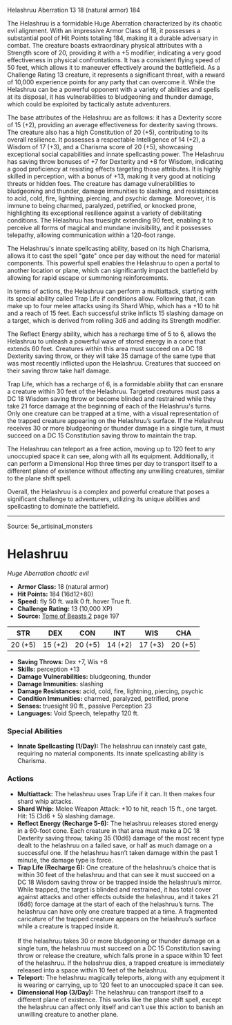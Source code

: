 <MonsterName/>Helashruu</MonsterName>
<CreatureType/>Aberration</CreatureType>
<CR/>13</CR>
<AC/>18 (natural armor)</AC>
<HP/>184</HP>
<summary>The Helashruu is a formidable Huge Aberration characterized by its chaotic evil alignment. With an impressive Armor Class of 18, it possesses a substantial pool of Hit Points totaling 184, making it a durable adversary in combat. The creature boasts extraordinary physical attributes with a Strength score of 20, providing it with a +5 modifier, indicating a very good effectiveness in physical confrontations. It has a consistent flying speed of 50 feet, which allows it to maneuver effectively around the battlefield. As a Challenge Rating 13 creature, it represents a significant threat, with a reward of 10,000 experience points for any party that can overcome it. While the Helashruu can be a powerful opponent with a variety of abilities and spells at its disposal, it has vulnerabilities to bludgeoning and thunder damage, which could be exploited by tactically astute adventurers.</summary>

<detail>

The base attributes of the Helashruu are as follows: it has a Dexterity score of 15 (+2), providing an average effectiveness for dexterity saving throws. The creature also has a high Constitution of 20 (+5), contributing to its overall resilience. It possesses a respectable Intelligence of 14 (+2), a Wisdom of 17 (+3), and a Charisma score of 20 (+5), showcasing exceptional social capabilities and innate spellcasting power. The Helashruu has saving throw bonuses of +7 for Dexterity and +8 for Wisdom, indicating a good proficiency at resisting effects targeting those attributes. It is highly skilled in perception, with a bonus of +13, making it very good at noticing threats or hidden foes. The creature has damage vulnerabilities to bludgeoning and thunder, damage immunities to slashing, and resistances to acid, cold, fire, lightning, piercing, and psychic damage. Moreover, it is immune to being charmed, paralyzed, petrified, or knocked prone, highlighting its exceptional resilience against a variety of debilitating conditions. The Helashruu has truesight extending 90 feet, enabling it to perceive all forms of magical and mundane invisibility, and it possesses telepathy, allowing communication within a 120-foot range.

The Helashruu's innate spellcasting ability, based on its high Charisma, allows it to cast the spell "gate" once per day without the need for material components. This powerful spell enables the Helashruu to open a portal to another location or plane, which can significantly impact the battlefield by allowing for rapid escape or summoning reinforcements.

In terms of actions, the Helashruu can perform a multiattack, starting with its special ability called Trap Life if conditions allow. Following that, it can make up to four melee attacks using its Shard Whip, which has a +10 to hit and a reach of 15 feet. Each successful strike inflicts 15 slashing damage on a target, which is derived from rolling 3d6 and adding its Strength modifier.

The Reflect Energy ability, which has a recharge time of 5 to 6, allows the Helashruu to unleash a powerful wave of stored energy in a cone that extends 60 feet. Creatures within this area must succeed on a DC 18 Dexterity saving throw, or they will take 35 damage of the same type that was most recently inflicted upon the Helashruu. Creatures that succeed on their saving throw take half damage.

Trap Life, which has a recharge of 6, is a formidable ability that can ensnare a creature within 30 feet of the Helashruu. Targeted creatures must pass a DC 18 Wisdom saving throw or become blinded and restrained while they take 21 force damage at the beginning of each of the Helashruu's turns. Only one creature can be trapped at a time, with a visual representation of the trapped creature appearing on the Helashruu’s surface. If the Helashruu receives 30 or more bludgeoning or thunder damage in a single turn, it must succeed on a DC 15 Constitution saving throw to maintain the trap.

The Helashruu can teleport as a free action, moving up to 120 feet to any unoccupied space it can see, along with all its equipment. Additionally, it can perform a Dimensional Hop three times per day to transport itself to a different plane of existence without affecting any unwilling creatures, similar to the plane shift spell. 

Overall, the Helashruu is a complex and powerful creature that poses a significant challenge to adventurers, utilizing its unique abilities and spellcasting to dominate the battlefield.</detail>



---

Source: 5e_artisinal_monsters

# Helashruu

*Huge* *Aberration* *chaotic evil*

- **Armor Class:** 18 (natural armor)
- **Hit Points:** 184 (16d12+80)
- **Speed:** fly 50 ft. walk 0 ft. hover True ft.
- **Challenge Rating:** 13 (10,000 XP)
- **Source:** [Tome of Beasts 2](https://koboldpress.com/kpstore/product/tome-of-beasts-2-for-5th-edition) page 197

| STR | DEX | CON | INT | WIS | CHA |
| --- | --- | --- | --- | --- | --- |
| 20 (+5) | 15 (+2) | 20 (+5) | 14 (+2) | 17 (+3) | 20 (+5) |

- **Saving Throws**: Dex +7, Wis +8
- **Skills:** perception +13
- **Damage Vulnerabilities:** bludgeoning, thunder
- **Damage Immunities:** slashing
- **Damage Resistances:** acid, cold, fire, lightning, piercing, psychic
- **Condition Immunities:** charmed, paralyzed, petrified, prone
- **Senses:** truesight 90 ft., passive Perception 23
- **Languages:** Void Speech, telepathy 120 ft.

### Special Abilities

- **Innate Spellcasting (1/Day):** The helashruu can innately cast gate, requiring no material components. Its innate spellcasting ability is Charisma.

### Actions

- **Multiattack:** The helashruu uses Trap Life if it can. It then makes four shard whip attacks.
- **Shard Whip:** Melee Weapon Attack: +10 to hit, reach 15 ft., one target. Hit: 15 (3d6 + 5) slashing damage.
- **Reflect Energy (Recharge 5-6):** The helashruu releases stored energy in a 60-foot cone. Each creature in that area must make a DC 18 Dexterity saving throw, taking 35 (10d6) damage of the most recent type dealt to the helashruu on a failed save, or half as much damage on a successful one. If the helashruu hasn’t taken damage within the past 1 minute, the damage type is force.
- **Trap Life (Recharge 6):** One creature of the helashruu’s choice that is within 30 feet of the helashruu and that can see it must succeed on a DC 18 Wisdom saving throw or be trapped inside the helashruu’s mirror. While trapped, the target is blinded and restrained, it has total cover against attacks and other effects outside the helashruu, and it takes 21 (6d6) force damage at the start of each of the helashruu’s turns. The helashruu can have only one creature trapped at a time. A fragmented caricature of the trapped creature appears on the helashruu’s surface while a creature is trapped inside it.<br><br>If the helashruu takes 30 or more bludgeoning or thunder damage on a single turn, the helashruu must succeed on a DC 15 Constitution saving throw or release the creature, which falls prone in a space within 10 feet of the helashruu. If the helashruu dies, a trapped creature is immediately released into a space within 10 feet of the helashruu.
- **Teleport:** The helashruu magically teleports, along with any equipment it is wearing or carrying, up to 120 feet to an unoccupied space it can see.
- **Dimensional Hop (3/Day):** The helashruu can transport itself to a different plane of existence. This works like the plane shift spell, except the helashruu can affect only itself and can’t use this action to banish an unwilling creature to another plane.




